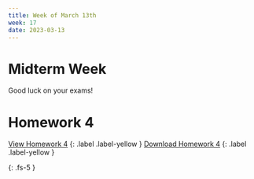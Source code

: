 ```yaml
---
title: Week of March 13th
week: 17
date: 2023-03-13
---
```


# Midterm Week

Good luck on your exams!

# Homework 4

[View Homework 4](/assets/PDF/3Q/hw4/main.html)
{: .label .label-yellow }
[Download Homework 4](/assets/PDF/3Q/hw4/main.pdf)
{: .label .label-yellow } 

{: .fs-5 }
